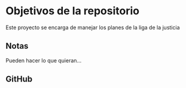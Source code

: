 # Objetivos de la repositorio

Este proyecto se encarga de manejar los planes de la liga de la justicia


## Notas
Pueden hacer lo que quieran...

## GitHub
